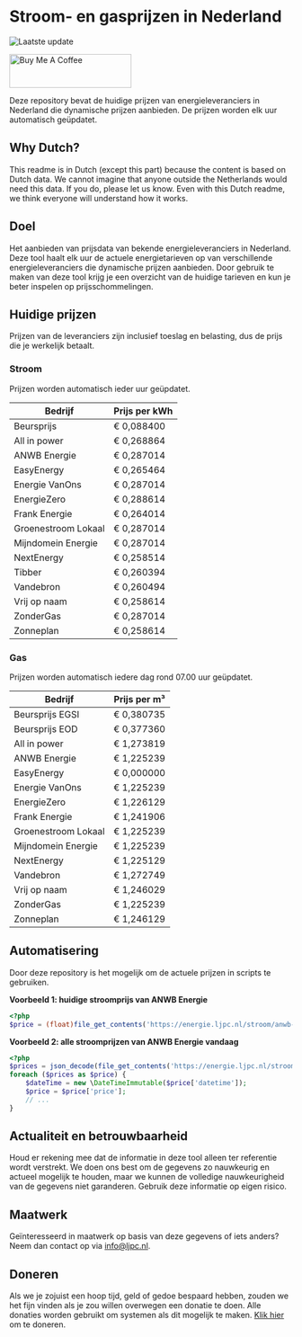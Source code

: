# Stroom- en gasprijzen in Nederland

![Laatste update](https://img.shields.io/badge/laatste%20update-2024--10--17%2023%3A00%20CET-brightgreen)

<a href="https://www.buymeacoffee.com/Lars-" target="_blank"><img src="https://cdn.buymeacoffee.com/buttons/v2/default-orange.png" alt="Buy Me A Coffee" height="60" style="height: 60px !important;width: 217px !important;" ></a>

Deze repository bevat de huidige prijzen van energieleveranciers in Nederland die dynamische prijzen aanbieden. De prijzen worden elk uur automatisch geüpdatet.

## Why Dutch?

This readme is in Dutch (except this part) because the content is based on Dutch data. We cannot imagine that anyone outside the Netherlands would need this data. If you do, please let us know. Even with this Dutch readme, we think
everyone will understand how it works.

## Doel

Het aanbieden van prijsdata van bekende energieleveranciers in Nederland. Deze tool haalt elk uur de actuele energietarieven op van verschillende energieleveranciers die dynamische prijzen aanbieden. Door gebruik te maken van deze tool
krijg je een overzicht van de huidige tarieven en kun je beter inspelen op prijsschommelingen.

## Huidige prijzen

Prijzen van de leveranciers zijn inclusief toeslag en belasting, dus de prijs die je werkelijk betaalt.

### Stroom

Prijzen worden automatisch ieder uur geüpdatet.

 Bedrijf | Prijs per kWh 
---------|---------------
Beursprijs | € 0,088400
All in power | € 0,268864
ANWB Energie | € 0,287014
EasyEnergy | € 0,265464
Energie VanOns | € 0,287014
EnergieZero | € 0,288614
Frank Energie | € 0,264014
Groenestroom Lokaal | € 0,287014
Mijndomein Energie | € 0,287014
NextEnergy | € 0,258514
Tibber | € 0,260394
Vandebron | € 0,260494
Vrij op naam | € 0,258614
ZonderGas | € 0,287014
Zonneplan | € 0,258614


### Gas

Prijzen worden automatisch iedere dag rond 07.00 uur geüpdatet.

 Bedrijf | Prijs per m³ 
---------|--------------
Beursprijs EGSI | € 0,380735
Beursprijs EOD | € 0,377360
All in power | € 1,273819
ANWB Energie | € 1,225239
EasyEnergy | € 0,000000
Energie VanOns | € 1,225239
EnergieZero | € 1,226129
Frank Energie | € 1,241906
Groenestroom Lokaal | € 1,225239
Mijndomein Energie | € 1,225239
NextEnergy | € 1,225129
Vandebron | € 1,272749
Vrij op naam | € 1,246029
ZonderGas | € 1,225239
Zonneplan | € 1,246129


## Automatisering

Door deze repository is het mogelijk om de actuele prijzen in scripts te gebruiken.

**Voorbeeld 1: huidige stroomprijs van ANWB Energie**

```php
<?php
$price = (float)file_get_contents('https://energie.ljpc.nl/stroom/anwb-energie-nu.txt');

```

**Voorbeeld 2: alle stroomprijzen van ANWB Energie vandaag**

```php
<?php
$prices = json_decode(file_get_contents('https://energie.ljpc.nl/stroom/all-in-power-vandaag.json'),true);
foreach ($prices as $price) {
    $dateTime = new \DateTimeImmutable($price['datetime']);
    $price = $price['price'];
    // ...
}
```

## Actualiteit en betrouwbaarheid

Houd er rekening mee dat de informatie in deze tool alleen ter referentie wordt verstrekt. We doen ons best om de gegevens zo nauwkeurig en actueel mogelijk te houden, maar we kunnen de volledige nauwkeurigheid van de gegevens niet
garanderen. Gebruik deze informatie op eigen risico.

## Maatwerk

Geïnteresseerd in maatwerk op basis van deze gegevens of iets anders? Neem dan contact op
via [info@ljpc.nl](mailto:info@ljpc.nl?subject=Energie%20prijzen).

## Doneren

Als we je zojuist een hoop tijd, geld of gedoe bespaard hebben, zouden we het fijn vinden als je zou willen overwegen een
donatie te doen. Alle donaties worden gebruikt om systemen als dit mogelijk te
maken. [Klik hier](https://www.buymeacoffee.com/Lars-) om te doneren.
